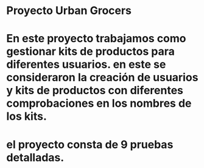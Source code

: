 # Proyecto Urban Grocers 
# En este proyecto trabajamos como gestionar kits de productos para diferentes usuarios. en este se consideraron la creación de usuarios y kits de productos con diferentes comprobaciones en los nombres de los kits.
# el proyecto consta de 9 pruebas detalladas.
